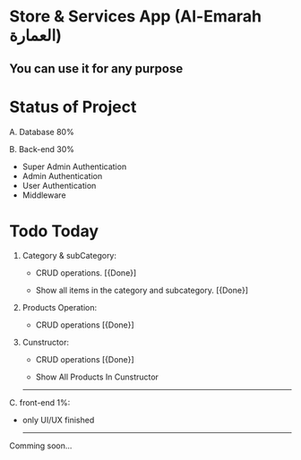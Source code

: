 # Store & Services App (Al-Emarah العمارة)

## You can use it for any purpose

# Status of Project

A. Database 80%

B. Back-end 30%

- Super Admin Authentication
- Admin Authentication
- User Authentication
- Middleware

# Todo Today

1. Category & subCategory:

   - CRUD operations. [{Done}]

   - Show all items in the category and subcategory. [{Done}]

2. Products Operation:

   - CRUD operations [{Done}]

3. Cunstructor:

   - CRUD operations [{Done}]

   - Show All Products In Cunstructor 


   ***

C. front-end 1%:

- only UI/UX finished

  ***

Comming soon...
